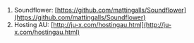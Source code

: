 1. Soundflower: [https://github.com/mattingalls/Soundflower](https://github.com/mattingalls/Soundflower)
2. Hosting AU: [http://ju-x.com/hostingau.html](http://ju-x.com/hostingau.html)
